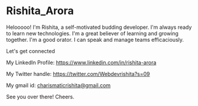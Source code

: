 # Rishita_Arora

Helooooo! 
I'm Rishita, a self-motivated budding developer.
I'm always ready to learn new technologies. I'm a great believer of learning and growing together. I'm a good orator. I can speak and manage teams efficaciously.

 Let's get connected 

My LinkedIn Profile: https://www.linkedin.com/in/rishita-arora

My Twitter handle: https://twitter.com/Webdevrishita?s=09

My gmail id: charismaticrishita@gmail.com

See you over there!
Cheers.
